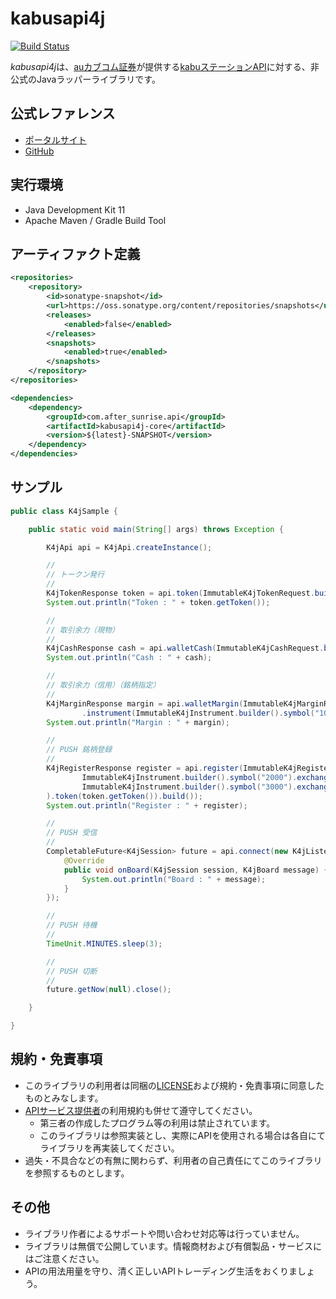 # kabusapi4j
[![Build Status][travis-icon]][travis-page]

*kabusapi4j*は、[auカブコム証券][kabu-home]が提供する[kabuステーションAPI][kabu-portal]に対する、非公式のJavaラッパーライブラリです。

## 公式レファレンス
* [ポータルサイト][kabu-portal]
* [GitHub][kabu-github]

## 実行環境
* Java Development Kit 11
* Apache Maven / Gradle Build Tool

## アーティファクト定義
```xml
<repositories>
    <repository>
        <id>sonatype-snapshot</id>
        <url>https://oss.sonatype.org/content/repositories/snapshots</url>
        <releases>
            <enabled>false</enabled>
        </releases>
        <snapshots>
            <enabled>true</enabled>
        </snapshots>
    </repository>
</repositories>
```
```xml
<dependencies>
    <dependency>
        <groupId>com.after_sunrise.api</groupId>
        <artifactId>kabusapi4j-core</artifactId>
        <version>${latest}-SNAPSHOT</version>
    </dependency>
</dependencies>
```

## サンプル
```java
public class K4jSample {

    public static void main(String[] args) throws Exception {

        K4jApi api = K4jApi.createInstance();

        //
        // トークン発行
        //
        K4jTokenResponse token = api.token(ImmutableK4jTokenRequest.builder().apiPassword("hoge").build());
        System.out.println("Token : " + token.getToken());

        //
        // 取引余力（現物）
        //
        K4jCashResponse cash = api.walletCash(ImmutableK4jCashRequest.builder().token(token.getToken()).build());
        System.out.println("Cash : " + cash);

        //
        // 取引余力（信用）（銘柄指定）
        //
        K4jMarginResponse margin = api.walletMargin(ImmutableK4jMarginRequest.builder().token(token.getToken())
                .instrument(ImmutableK4jInstrument.builder().symbol("1000").exchange(K4jExchangeType.XTKS).build()).build());
        System.out.println("Margin : " + margin);

        //
        // PUSH 銘柄登録
        //
        K4jRegisterResponse register = api.register(ImmutableK4jRegisterRequest.builder().addSymbols(
                ImmutableK4jInstrument.builder().symbol("2000").exchange(K4jExchangeType.XTKS).build(),
                ImmutableK4jInstrument.builder().symbol("3000").exchange(K4jExchangeType.XNGO).build()
        ).token(token.getToken()).build());
        System.out.println("Register : " + register);

        //
        // PUSH 受信
        //
        CompletableFuture<K4jSession> future = api.connect(new K4jListener.K4jMessageListener() {
            @Override
            public void onBoard(K4jSession session, K4jBoard message) {
                System.out.println("Board : " + message);
            }
        });

        //
        // PUSH 待機
        //
        TimeUnit.MINUTES.sleep(3);

        //
        // PUSH 切断
        //
        future.getNow(null).close();

    }

}
```

## 規約・免責事項
* このライブラリの利用者は同梱の[LICENSE][license]および規約・免責事項に同意したものとみなします。
* [APIサービス提供者][kabu-home]の利用規約も併せて遵守してください。
  * 第三者の作成したプログラム等の利用は禁止されています。
  * このライブラリは参照実装とし、実際にAPIを使用される場合は各自にてライブラリを再実装してください。
* 過失・不具合などの有無に関わらず、利用者の自己責任にてこのライブラリを参照するものとします。

## その他
* ライブラリ作者によるサポートや問い合わせ対応等は行っていません。
* ライブラリは無償で公開しています。情報商材および有償製品・サービスにはご注意ください。
* APIの用法用量を守り、清く正しいAPIトレーディング生活をおくりましょう。

[travis-page]:https://travis-ci.org/after-the-sunrise/kabusapi4j
[travis-icon]:https://travis-ci.org/after-the-sunrise/kabusapi4j.svg?branch=master
[license]:https://github.com/after-the-sunrise/kabusapi4j/blob/master/LICENSE
[kabu-home]:https://kabu.com/
[kabu-portal]:https://kabucom.github.io/kabusapi/ptal/index.html
[kabu-github]:https://github.com/kabucom/kabusapi
